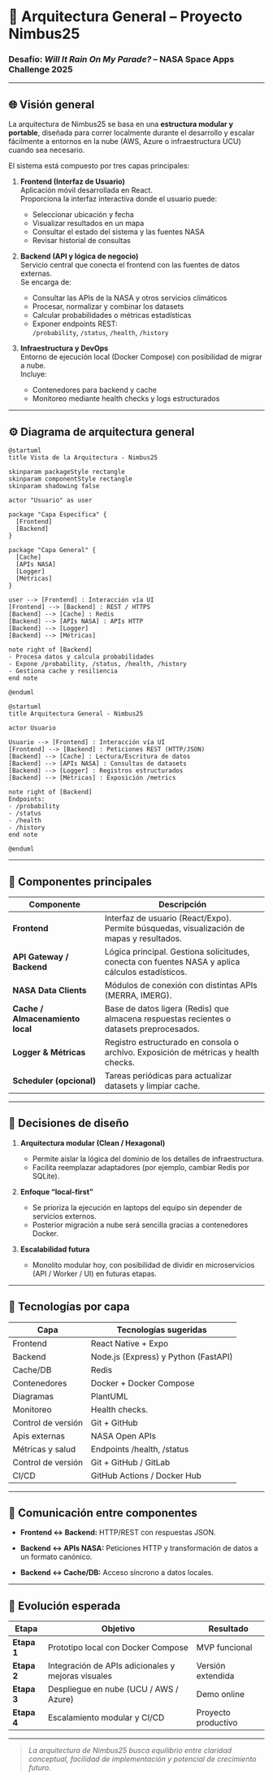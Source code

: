 # 🧩 Arquitectura General – Proyecto Nimbus25  
### Desafío: *Will It Rain On My Parade?* – NASA Space Apps Challenge 2025

---

## 🌐 Visión general

La arquitectura de Nimbus25 se basa en una **estructura modular y portable**, diseñada para correr localmente durante el desarrollo y escalar fácilmente a entornos en la nube (AWS, Azure o infraestructura UCU) cuando sea necesario.

El sistema está compuesto por tres capas principales:

1. **Frontend (Interfaz de Usuario)**  
   Aplicación móvil desarrollada en React.  
   Proporciona la interfaz interactiva donde el usuario puede:
   - Seleccionar ubicación y fecha  
   - Visualizar resultados en un mapa  
   - Consultar el estado del sistema y las fuentes NASA
   - Revisar historial de consultas  

2. **Backend (API y lógica de negocio)**  
   Servicio central que conecta el frontend con las fuentes de datos externas.  
   Se encarga de:
   - Consultar las APIs de la NASA y otros servicios climáticos  
   - Procesar, normalizar y combinar los datasets  
   - Calcular probabilidades o métricas estadísticas
   - Exponer endpoints REST:  
     `/probability`, `/status`, `/health`, `/history`

3. **Infraestructura y DevOps**  
   Entorno de ejecución local (Docker Compose) con posibilidad de migrar a nube.  
   Incluye:
   - Contenedores para backend y cache  
   - Monitoreo mediante health checks y logs estructurados

---

## ⚙️ Diagrama de arquitectura general

```plantuml
@startuml
title Vista de la Arquitectura - Nimbus25

skinparam packageStyle rectangle
skinparam componentStyle rectangle
skinparam shadowing false

actor "Usuario" as user

package "Capa Específica" {
  [Frontend]
  [Backend]
}

package "Capa General" {
  [Cache]
  [APIs NASA]
  [Logger]
  [Métricas]
}

user --> [Frontend] : Interacción vía UI
[Frontend] --> [Backend] : REST / HTTPS
[Backend] --> [Cache] : Redis
[Backend] --> [APIs NASA] : APIs HTTP
[Backend] --> [Logger]
[Backend] --> [Métricas]

note right of [Backend]
- Procesa datos y calcula probabilidades  
- Expone /probability, /status, /health, /history  
- Gestiona cache y resiliencia
end note

@enduml
````

```plantuml
@startuml
title Arquitectura General - Nimbus25

actor Usuario

Usuario --> [Frontend] : Interacción vía UI
[Frontend] --> [Backend] : Peticiones REST (HTTP/JSON)
[Backend] --> [Cache] : Lectura/Escritura de datos
[Backend] --> [APIs NASA] : Consultas de datasets
[Backend] --> [Logger] : Registros estructurados
[Backend] --> [Métricas] : Exposición /metrics

note right of [Backend]
Endpoints:
- /probability
- /status
- /health
- /history
end note

@enduml
````

---

## 🧱 Componentes principales

| Componente                       | Descripción                                                                                      |
| -------------------------------- | ------------------------------------------------------------------------------------------------ |
| **Frontend**                     | Interfaz de usuario (React/Expo). Permite búsquedas, visualización de mapas y resultados.     |
| **API Gateway / Backend**        | Lógica principal. Gestiona solicitudes, conecta con fuentes NASA y aplica cálculos estadísticos. |
| **NASA Data Clients**            | Módulos de conexión con distintas APIs (MERRA, IMERG).                            |
| **Cache / Almacenamiento local** | Base de datos ligera (Redis) que almacena respuestas recientes o datasets preprocesados.  |
| **Logger & Métricas**            | Registro estructurado en consola o archivo. Exposición de métricas y health checks.              |
| **Scheduler (opcional)**         | Tareas periódicas para actualizar datasets y limpiar cache.                                      |

---

## 🧠 Decisiones de diseño

1. **Arquitectura modular (Clean / Hexagonal)**

   * Permite aislar la lógica del dominio de los detalles de infraestructura.
   * Facilita reemplazar adaptadores (por ejemplo, cambiar Redis por SQLite).

2. **Enfoque “local-first”**

   * Se prioriza la ejecución en laptops del equipo sin depender de servicios externos.
   * Posterior migración a nube será sencilla gracias a contenedores Docker.

3. **Escalabilidad futura**

   * Monolito modular hoy, con posibilidad de dividir en microservicios (API / Worker / UI) en futuras etapas.

---

## 🧰 Tecnologías por capa

| Capa               | Tecnologías sugeridas                    |
| ------------------ | ---------------------------------------- |
| Frontend           | React Native + Expo                      |
| Backend            | Node.js (Express) y Python (FastAPI)     |
| Cache/DB           | Redis                                    |
| Contenedores       | Docker + Docker Compose                  |
| Diagramas          | PlantUML                                 |
| Monitoreo          | Health checks.                           |
| Control de versión | Git + GitHub                             |
| Apis externas      | NASA Open APIs                           |
| Métricas y salud   | Endpoints /health, /status               |
| Control de versión | Git + GitHub / GitLab                    |
| CI/CD              | GitHub Actions / Docker Hub              |

---

## 🧭 Comunicación entre componentes

* **Frontend ↔ Backend:**
  HTTP/REST con respuestas JSON.

* **Backend ↔ APIs NASA:**
  Peticiones HTTP y transformación de datos a un formato canónico.

* **Backend ↔ Cache/DB:**
  Acceso síncrono a datos locales.

---

## 🧩 Evolución esperada

| Etapa       | Objetivo                                           | Resultado           |
| ----------- | -------------------------------------------------- | ------------------- |
| **Etapa 1** | Prototipo local con Docker Compose                 | MVP funcional       |
| **Etapa 2** | Integración de APIs adicionales y mejoras visuales | Versión extendida   |
| **Etapa 3** | Despliegue en nube (UCU / AWS / Azure)             | Demo online         |
| **Etapa 4** | Escalamiento modular y CI/CD                       | Proyecto productivo |

---

> *La arquitectura de Nimbus25 busca equilibrio entre claridad conceptual, facilidad de implementación y potencial de crecimiento futuro.*
